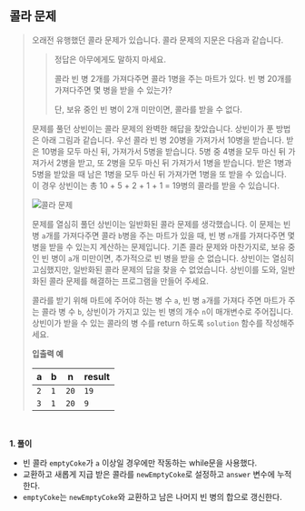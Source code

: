 ## 콜라 문제

> 오래전 유행했던 콜라 문제가 있습니다. 콜라 문제의 지문은 다음과 같습니다.
>
> > 정답은 아무에게도 말하지 마세요.
> >
> > 콜라 빈 병 2개를 가져다주면 콜라 1병을 주는 마트가 있다. 빈 병 20개를 가져다주면 몇 병을 받을 수 있는가?
> >
> > 단, 보유 중인 빈 병이 2개 미만이면, 콜라를 받을 수 없다.
>
> 문제를 풀던 상빈이는 콜라 문제의 완벽한 해답을 찾았습니다. 상빈이가 푼 방법은 아래 그림과 같습니다. 우선 콜라 빈 병 20병을 가져가서 10병을 받습니다. 받은 10병을 모두 마신 뒤, 가져가서 5병을 받습니다. 5병 중 4병을 모두 마신 뒤 가져가서 2병을 받고, 또 2병을 모두 마신 뒤 가져가서 1병을 받습니다. 받은 1병과 5병을 받았을 때 남은 1병을 모두 마신 뒤 가져가면 1병을 또 받을 수 있습니다. 이 경우 상빈이는 총 10 + 5 + 2 + 1 + 1 = 19병의 콜라를 받을 수 있습니다.
>
> ![콜라 문제](https://grepp-programmers.s3.ap-northeast-2.amazonaws.com/files/production/95ce1c11-2f21-4248-8bfc-e330299cbb9a/image6.PNG)
>
> 문제를 열심히 풀던 상빈이는 일반화된 콜라 문제를 생각했습니다. 이 문제는 빈 병 `a`개를 가져다주면 콜라 `b`병을 주는 마트가 있을 때, 빈 병 `n`개를 가져다주면 몇 병을 받을 수 있는지 계산하는 문제입니다. 기존 콜라 문제와 마찬가지로, 보유 중인 빈 병이 `a`개 미만이면, 추가적으로 빈 병을 받을 순 없습니다. 상빈이는 열심히 고심했지만, 일반화된 콜라 문제의 답을 찾을 수 없었습니다. 상빈이를 도와, 일반화된 콜라 문제를 해결하는 프로그램을 만들어 주세요.
>
> 콜라를 받기 위해 마트에 주어야 하는 병 수 `a`, 빈 병 `a`개를 가져다 주면 마트가 주는 콜라 병 수 `b`, 상빈이가 가지고 있는 빈 병의 개수 `n`이 매개변수로 주어집니다. 상빈이가 받을 수 있는 콜라의 병 수를 return 하도록 `solution` 함수를 작성해주세요.
>
> **입출력 예**
>
> | a   | b   | n    | result |
> | --- | --- | ---- | ------ |
> | `2` | `1` | `20` | `19`   |
> | `3` | `1` | `20` | `9`    |

<br>

**1. 풀이**

- 빈 콜라 `emptyCoke`가 `a` 이상일 경우에만 작동하는 while문을 사용했다.
- 교환하고 새롭게 지급 받은 콜라를 `newEmptyCoke`로 설정하고 `answer` 변수에 누적한다.
- `emptyCoke`는 `newEmptyCoke`와 교환하고 남은 나머지 빈 병의 합으로 갱신한다.
